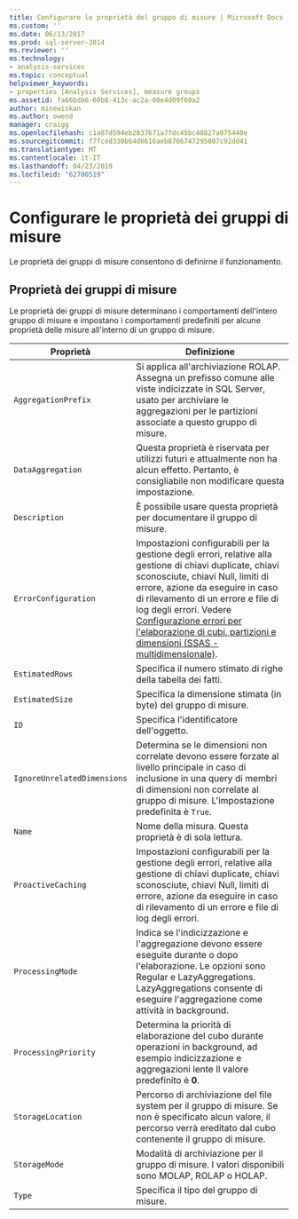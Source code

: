 ```yaml
---
title: Configurare le proprietà del gruppo di misure | Microsoft Docs
ms.custom: ''
ms.date: 06/13/2017
ms.prod: sql-server-2014
ms.reviewer: ''
ms.technology:
- analysis-services
ms.topic: conceptual
helpviewer_keywords:
- properties [Analysis Services], measure groups
ms.assetid: fa66bdb6-60b8-413c-ac2a-00e4d09f60a2
author: minewiskan
ms.author: owend
manager: craigg
ms.openlocfilehash: c1a87d594eb2837671a7fdc45bc48827a075440e
ms.sourcegitcommit: f7fced330b64d6616aeb8766747295807c92dd41
ms.translationtype: MT
ms.contentlocale: it-IT
ms.lasthandoff: 04/23/2019
ms.locfileid: "62700519"
---
```

# <a name="configure-measure-group-properties"></a>Configurare le proprietà dei gruppi di misure
  Le proprietà dei gruppi di misure consentono di definirne il funzionamento.  
  
## <a name="measure-group-properties"></a>Proprietà dei gruppi di misure  
 Le proprietà dei gruppi di misure determinano i comportamenti dell'intero gruppo di misure e impostano i comportamenti predefiniti per alcune proprietà delle misure all'interno di un gruppo di misure.  
  
|Proprietà|Definizione|  
|--------------|----------------|  
|`AggregationPrefix`|Si applica all'archiviazione ROLAP. Assegna un prefisso comune alle viste indicizzate in SQL Server, usato per archiviare le aggregazioni per le partizioni associate a questo gruppo di misure.|  
|`DataAggregation`|Questa proprietà è riservata per utilizzi futuri e attualmente non ha alcun effetto. Pertanto, è consigliabile non modificare questa impostazione.|  
|`Description`|È possibile usare questa proprietà per documentare il gruppo di misure.|  
|`ErrorConfiguration`|Impostazioni configurabili per la gestione degli errori, relative alla gestione di chiavi duplicate, chiavi sconosciute, chiavi Null, limiti di errore, azione da eseguire in caso di rilevamento di un errore e file di log degli errori. Vedere [Configurazione errori per l'elaborazione di cubi, partizioni e dimensioni &#40;SSAS - multidimensionale&#41;](error-configuration-for-cube-partition-and-dimension-processing.md).|  
|`EstimatedRows`|Specifica il numero stimato di righe della tabella dei fatti.|  
|`EstimatedSize`|Specifica la dimensione stimata (in byte) del gruppo di misure.|  
|`ID`|Specifica l'identificatore dell'oggetto.|  
|`IgnoreUnrelatedDimensions`|Determina se le dimensioni non correlate devono essere forzate al livello principale in caso di inclusione in una query di membri di dimensioni non correlate al gruppo di misure. L'impostazione predefinita è `True`.|  
|`Name`|Nome della misura. Questa proprietà è di sola lettura.|  
|`ProactiveCaching`|Impostazioni configurabili per la gestione degli errori, relative alla gestione di chiavi duplicate, chiavi sconosciute, chiavi Null, limiti di errore, azione da eseguire in caso di rilevamento di un errore e file di log degli errori.|  
|`ProcessingMode`|Indica se l'indicizzazione e l'aggregazione devono essere eseguite durante o dopo l'elaborazione. Le opzioni sono Regular e LazyAggregations. LazyAggregations consente di eseguire l'aggregazione come attività in background.|  
|`ProcessingPriority`|Determina la priorità di elaborazione del cubo durante operazioni in background, ad esempio indicizzazione e aggregazioni lente Il valore predefinito è **0**.|  
|`StorageLocation`|Percorso di archiviazione del file system per il gruppo di misure. Se non è specificato alcun valore, il percorso verrà ereditato dal cubo contenente il gruppo di misure.|  
|`StorageMode`|Modalità di archiviazione per il gruppo di misure. I valori disponibili sono MOLAP, ROLAP o HOLAP.|  
|`Type`|Specifica il tipo del gruppo di misure.|  
  
  

